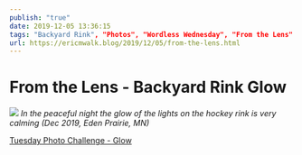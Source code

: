 ```yaml
---
publish: "true"
date: 2019-12-05 13:36:15
tags: "Backyard Rink", "Photos", "Wordless Wednesday", "From the Lens"
url: https://ericmwalk.blog/2019/12/05/from-the-lens.html
---
```


# From the Lens - Backyard Rink Glow

![](https://ericmwalk.blog/uploads/2021/81a8543635.jpg)
*In the peaceful night the glow of the lights on the hockey rink is very calming (Dec 2019, Eden Prairie, MN)*

<p><a href="https://dutchgoesthephoto.net/2019/12/03/tuesday-photo-challenge-glow/">Tuesday Photo Challenge - Glow</a></p>
